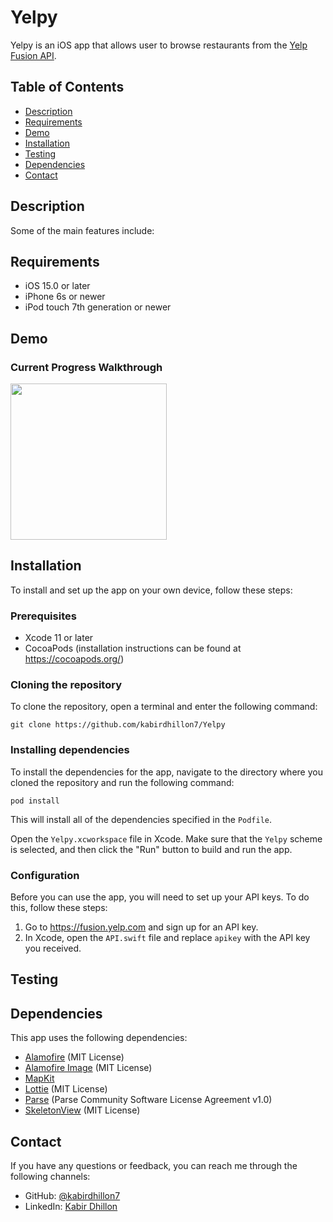 # Yelpy
Yelpy is an iOS app that allows user to browse restaurants from the [Yelp Fusion API](https://fusion.yelp.com).

## Table of Contents

- [Description](#description)
- [Requirements](#Requirements)
- [Demo](#demo)
- [Installation](#installation)
- [Testing](#testing)
- [Dependencies](#dependencies)
- [Contact](#contact)

## Description

Some of the main features include:



## Requirements

- iOS 15.0 or later
- iPhone 6s or newer
- iPod touch 7th generation or newer

## Demo
### Current Progress Walkthrough
<img src="" width=250><br>

## Installation

To install and set up the app on your own device, follow these steps:

### Prerequisites
- Xcode 11 or later
- CocoaPods (installation instructions can be found at https://cocoapods.org/)

### Cloning the repository

To clone the repository, open a terminal and enter the following command:
```
git clone https://github.com/kabirdhillon7/Yelpy
```

### Installing dependencies

To install the dependencies for the app, navigate to the directory where you cloned the repository and run the following command:
```
pod install
```
This will install all of the dependencies specified in the `Podfile`.

Open the `Yelpy.xcworkspace` file in Xcode. Make sure that the `Yelpy` scheme is selected, and then click the "Run" button to build and run the app.

### Configuration

Before you can use the app, you will need to set up your API keys. To do this, follow these steps:

1. Go to https://fusion.yelp.com and sign up for an API key.
2. In Xcode, open the `API.swift` file and replace `apikey` with the API key you received.

## Testing

## Dependencies

This app uses the following dependencies:

- [Alamofire](https://github.com/Alamofire/Alamofire) (MIT License)
- [Alamofire Image](https://github.com/Alamofire/AlamofireImage) (MIT License)
- [MapKit](https://developer.apple.com/documentation/mapkit/)
- [Lottie](https://github.com/airbnb/lottie) (MIT License)
- [Parse](https://github.com/parse-community/Parse-SDK-iOS-OSX) (Parse Community Software License Agreement v1.0)
- [SkeletonView](https://github.com/Juanpe/SkeletonView) (MIT License)

## Contact

If you have any questions or feedback, you can reach me through the following channels:

- GitHub: [@kabirdhillon7](https://github.com/kabirdhillon7)
- LinkedIn: [Kabir Dhillon](https://www.linkedin.com/in/kabirdhillon/)

